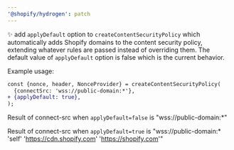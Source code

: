 ```yaml
---
'@shopify/hydrogen': patch
---
```


✨ add `applyDefault` option to `createContentSecurityPolicy` which automatically adds Shopify domains to the content security policy, extending whatever rules are passed instead of overriding them. The default value of `applyDefault` option is false which is the current behavior.

Example usage:

```diff
const {nonce, header, NonceProvider} = createContentSecurityPolicy(
  {connectSrc: 'wss://public-domain:*'},
+ {applyDefault: true},
);
```

Result of connect-src when `applyDefault=false` is "wss://public-domain:\*"

Result of connect-src when `applyDefault=true` is "wss://public-domain:\* 'self' 'https://cdn.shopify.com' 'https://shopify.com'"
